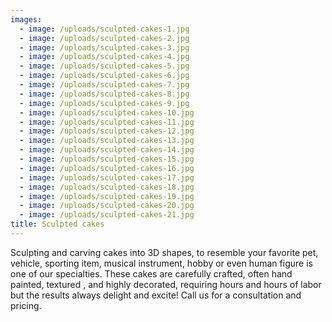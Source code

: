 ```yaml
---
images:
  - image: /uploads/sculpted-cakes-1.jpg
  - image: /uploads/sculpted-cakes-2.jpg
  - image: /uploads/sculpted-cakes-3.jpg
  - image: /uploads/sculpted-cakes-4.jpg
  - image: /uploads/sculpted-cakes-5.jpg
  - image: /uploads/sculpted-cakes-6.jpg
  - image: /uploads/sculpted-cakes-7.jpg
  - image: /uploads/sculpted-cakes-8.jpg
  - image: /uploads/sculpted-cakes-9.jpg
  - image: /uploads/sculpted-cakes-10.jpg
  - image: /uploads/sculpted-cakes-11.jpg
  - image: /uploads/sculpted-cakes-12.jpg
  - image: /uploads/sculpted-cakes-13.jpg
  - image: /uploads/sculpted-cakes-14.jpg
  - image: /uploads/sculpted-cakes-15.jpg
  - image: /uploads/sculpted-cakes-16.jpg
  - image: /uploads/sculpted-cakes-17.jpg
  - image: /uploads/sculpted-cakes-18.jpg
  - image: /uploads/sculpted-cakes-19.jpg
  - image: /uploads/sculpted-cakes-20.jpg
  - image: /uploads/sculpted-cakes-21.jpg
title: Sculpted cakes
---
```


Sculpting and carving cakes into 3D shapes, to resemble your favorite pet, vehicle, sporting item, musical instrument, hobby or even human figure is one of our specialties. These cakes are carefully crafted, often hand painted, textured , and highly decorated, requiring hours and hours of labor but the results always delight and excite! Call us for a consultation and pricing.
